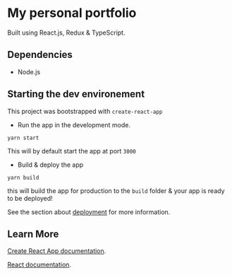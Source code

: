 # My personal portfolio

Built using React.js, Redux & TypeScript.

## Dependencies

- Node.js

## Starting the dev environement

This project was bootstrapped with `create-react-app`

- Run the app in the development mode.

```lang-none
yarn start
```

This will by default start the app at port `3000`

- Build & deploy the app

```lang-none
yarn build
```

this will build the app for production to the `build` folder & your app is ready to be deployed!

See the section about [deployment](https://facebook.github.io/create-react-app/docs/deployment) for more information.

## Learn More

[Create React App documentation](https://facebook.github.io/create-react-app/docs/getting-started).

[React documentation](https://reactjs.org/).
